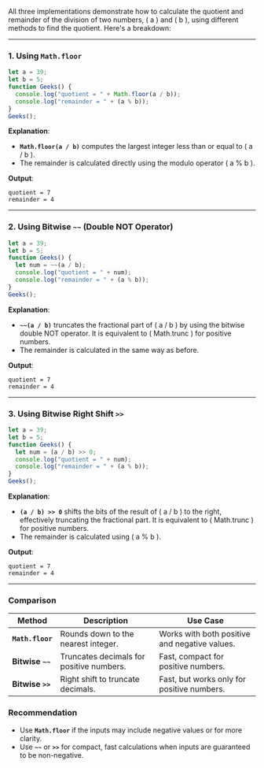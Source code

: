 All three implementations demonstrate how to calculate the quotient and remainder of the division of two numbers, \( a \) and \( b \), using different methods to find the quotient. Here's a breakdown:

---

### **1. Using `Math.floor`**
```javascript
let a = 39;
let b = 5;
function Geeks() {
  console.log("quotient = " + Math.floor(a / b));
  console.log("remainder = " + (a % b));
}
Geeks();
```
**Explanation**:
- **`Math.floor(a / b)`** computes the largest integer less than or equal to \( a / b \). 
- The remainder is calculated directly using the modulo operator \( a \% b \).

**Output**:
```
quotient = 7
remainder = 4
```

---

### **2. Using Bitwise `~~` (Double NOT Operator)**
```javascript
let a = 39;
let b = 5;
function Geeks() {
  let num = ~~(a / b);
  console.log("quotient = " + num);
  console.log("remainder = " + (a % b));
}
Geeks();
```
**Explanation**:
- **`~~(a / b)`** truncates the fractional part of \( a / b \) by using the bitwise double NOT operator. It is equivalent to \( Math.trunc \) for positive numbers.
- The remainder is calculated in the same way as before.

**Output**:
```
quotient = 7
remainder = 4
```

---

### **3. Using Bitwise Right Shift `>>`**
```javascript
let a = 39;
let b = 5;
function Geeks() {
  let num = (a / b) >> 0;
  console.log("quotient = " + num);
  console.log("remainder = " + (a % b));
}
Geeks();
```
**Explanation**:
- **`(a / b) >> 0`** shifts the bits of the result of \( a / b \) to the right, effectively truncating the fractional part. It is equivalent to \( Math.trunc \) for positive numbers.
- The remainder is calculated using \( a \% b \).

**Output**:
```
quotient = 7
remainder = 4
```

---

### **Comparison**

| Method                | Description                                 | Use Case                                |
|-----------------------|---------------------------------------------|-----------------------------------------|
| **`Math.floor`**      | Rounds down to the nearest integer.         | Works with both positive and negative values. |
| **Bitwise `~~`**      | Truncates decimals for positive numbers.    | Fast, compact for positive numbers.     |
| **Bitwise `>>`**      | Right shift to truncate decimals.           | Fast, but works only for positive numbers. |

### **Recommendation**
- Use **`Math.floor`** if the inputs may include negative values or for more clarity.
- Use **`~~`** or **`>>`** for compact, fast calculations when inputs are guaranteed to be non-negative.